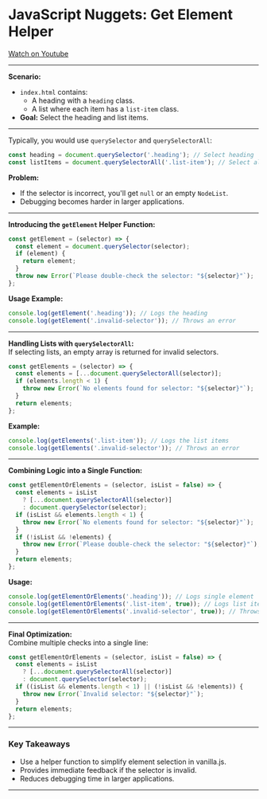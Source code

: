 
# JavaScript Nuggets: Get Element Helper

[Watch on Youtube](https://www.youtube.com/watch?v=bUa9uYFaa9M)

---


**Scenario:**  
- `index.html` contains:
  - A heading with a `heading` class.
  - A list where each item has a `list-item` class.
- **Goal:** Select the heading and list items.  

---

Typically, you would use `querySelector` and `querySelectorAll`:  

```javascript
const heading = document.querySelector('.heading'); // Select heading
const listItems = document.querySelectorAll('.list-item'); // Select all list items
```

**Problem:**  
- If the selector is incorrect, you'll get `null` or an empty `NodeList`.
- Debugging becomes harder in larger applications.  

---

**Introducing the `getElement` Helper Function:**  

```javascript
const getElement = (selector) => {
  const element = document.querySelector(selector);
  if (element) {
    return element;
  }
  throw new Error(`Please double-check the selector: "${selector}"`);
};
```

**Usage Example:**  

```javascript
console.log(getElement('.heading')); // Logs the heading
console.log(getElement('.invalid-selector')); // Throws an error
```

---

**Handling Lists with `querySelectorAll`:**  
If selecting lists, an empty array is returned for invalid selectors.  

```javascript
const getElements = (selector) => {
  const elements = [...document.querySelectorAll(selector)];
  if (elements.length < 1) {
    throw new Error(`No elements found for selector: "${selector}"`);
  }
  return elements;
};
```

**Example:**  

```javascript
console.log(getElements('.list-item')); // Logs the list items
console.log(getElements('.invalid-selector')); // Throws an error
```

---

**Combining Logic into a Single Function:**  

```javascript
const getElementOrElements = (selector, isList = false) => {
  const elements = isList
    ? [...document.querySelectorAll(selector)]
    : document.querySelector(selector);
  if (isList && elements.length < 1) {
    throw new Error(`No elements found for selector: "${selector}"`);
  }
  if (!isList && !elements) {
    throw new Error(`Please double-check the selector: "${selector}"`);
  }
  return elements;
};
```

**Usage:**  

```javascript
console.log(getElementOrElements('.heading')); // Logs single element
console.log(getElementOrElements('.list-item', true)); // Logs list items
console.log(getElementOrElements('.invalid-selector', true)); // Throws an error
```

---

**Final Optimization:**  
Combine multiple checks into a single line:  

```javascript
const getElementOrElements = (selector, isList = false) => {
  const elements = isList
    ? [...document.querySelectorAll(selector)]
    : document.querySelector(selector);
  if ((isList && elements.length < 1) || (!isList && !elements)) {
    throw new Error(`Invalid selector: "${selector}"`);
  }
  return elements;
};
```

---

### Key Takeaways

- Use a helper function to simplify element selection in vanilla.js.
- Provides immediate feedback if the selector is invalid.
- Reduces debugging time in larger applications.

---
